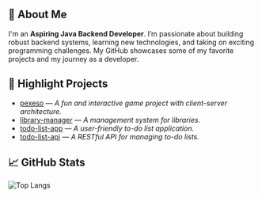 ## 🚀 About Me

I'm an **Aspiring Java Backend Developer**. I’m passionate about building robust backend systems, learning new technologies, and taking on exciting programming challenges. My GitHub showcases some of my favorite projects and my journey as a developer.

## 🌟 Highlight Projects

- [pexeso](https://github.com/vasak99/pexeso) — _A fun and interactive game project with client-server architecture._
- [library-manager](https://github.com/tmktc/library-manager) — _A management system for libraries._
- [todo-list-app](https://github.com/tmktc/todo-list-app) — _A user-friendly to-do list application._
- [todo-list-api](https://github.com/tmktc/todo-list-api) — _A RESTful API for managing to-do lists._

## 📈 GitHub Stats
![Top Langs](https://github-readme-stats.vercel.app/api/top-langs/?username=tmktc&layout=compact&theme=tokyonight)
